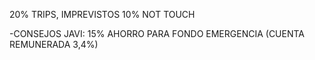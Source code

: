 20% TRIPS, IMPREVISTOS
10% NOT TOUCH



-CONSEJOS JAVI:
15% AHORRO PARA FONDO EMERGENCIA (CUENTA REMUNERADA 3,4%)
